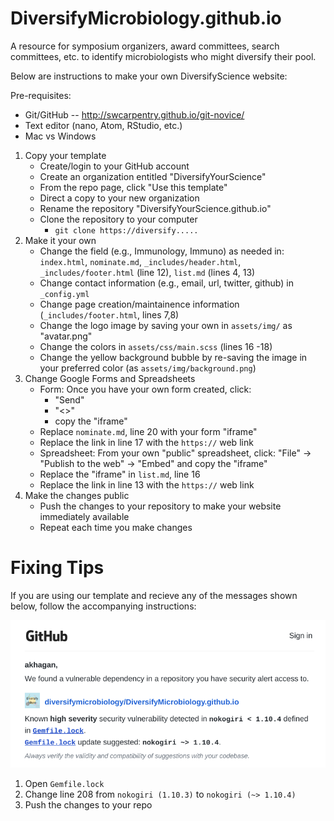 # DiversifyMicrobiology.github.io 
A resource for symposium organizers, award committees, search committees, etc. to identify microbiologists who might diversify their pool.


Below are instructions to make your own DiversifyScience website:

Pre-requisites:
  + Git/GitHub -- http://swcarpentry.github.io/git-novice/ 
  + Text editor (nano, Atom, RStudio, etc.)
  + Mac vs Windows

1. Copy your template
    + Create/login to your GitHub account
    + Create an organization entitled "DiversifyYourScience"
    + From the repo page, click "Use this template"
    + Direct a copy to your new organization
    + Rename the repository "DiversifyYourScience.github.io"
    + Clone the repository to your computer
        + `git clone https://diversify.....`
2. Make it your own
    + Change the field (e.g., Immunology, Immuno) as needed in: `index.html`, `nominate.md`, `_includes/header.html`, `_includes/footer.html` (line 12), `list.md` (lines 4, 13)
    + Change contact information (e.g., email, url, twitter, github) in `_config.yml`
    + Change page creation/maintainence information (`_includes/footer.html`, lines 7,8)
    + Change the logo image by saving your own in `assets/img/` as "avatar.png"
    + Change the colors in `assets/css/main.scss` (lines 16 -18)
    + Change the yellow background bubble by re-saving the image in your preferred color (as `assets/img/background.png`)
3. Change Google Forms and Spreadsheets
    + Form: Once you have your own form created, click: 
        + "Send" 
        + "<>"
        + copy the "iframe"
    + Replace `nominate.md`, line 20 with your form "iframe"
    + Replace the link in line 17 with the `https://` web link
    + Spreadsheet: From your own "public" spreadsheet, click: "File" -> "Publish to the web" -> "Embed" and copy the "iframe"
    + Replace the "iframe" in `list.md`, line 16
    + Replace the link in line 13 with the `https://` web link 
4. Make the changes public
    + Push the changes to your repository to make your website immediately available
    + Repeat each time you make changes
    
# Fixing Tips 

If you are using our template and recieve any of the messages shown below, follow the accompanying instructions:

![](noko_vuln.png)

1. Open `Gemfile.lock`
2. Change line 208 from `nokogiri (1.10.3)` to `nokogiri (~> 1.10.4)`
3. Push the changes to your repo
